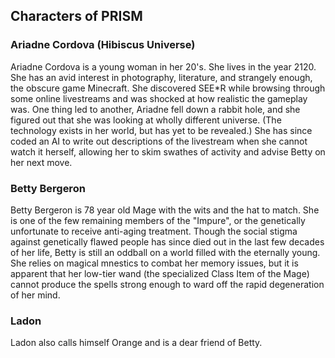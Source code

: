 ## Characters of PRISM

### Ariadne Cordova (Hibiscus Universe)

Ariadne Cordova is a young woman in her 20's. She lives in the year 2120. She has an avid interest in photography, literature, and strangely enough, the obscure game Minecraft. She discovered SEE\*R while browsing through some online livestreams and was shocked at how realistic the gameplay was. One thing led to another, Ariadne fell down a rabbit hole, and she figured out that she was looking at wholly different universe. (The technology exists in her world, but has yet to be revealed.) She has since coded an AI to write out descriptions of the livestream when she cannot watch it herself, allowing her to skim swathes of activity and advise Betty on her next move.

### Betty Bergeron

Betty Bergeron is 78 year old Mage with the wits and the hat to match. She is one of the few remaining members of the "Impure", or the genetically unfortunate to receive anti-aging treatment. Though the social stigma against genetically flawed people has since died out in the last few decades of her life, Betty is still an oddball on a world filled with the eternally young. She relies on magical mnestics to combat her memory issues, but it is apparent that her low-tier wand (the specialized Class Item of the Mage) cannot produce the spells strong enough to ward off the rapid degeneration of her mind.

### Ladon

Ladon also calls himself Orange and is a dear friend of Betty.
